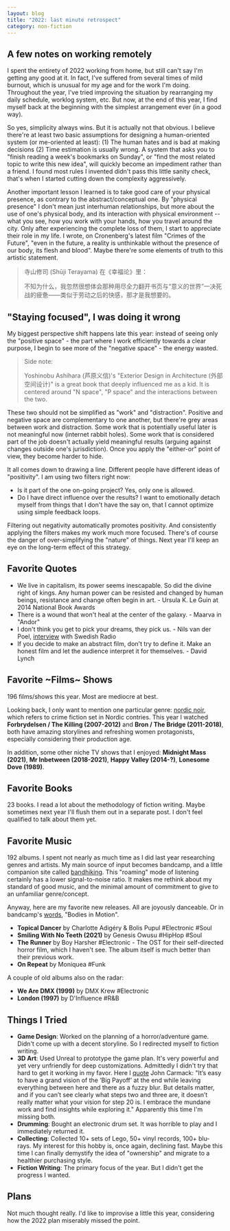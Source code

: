 ```yaml
---
layout: blog
title: "2022: last minute retrospect"
category: non-fiction
---
```


## A few notes on working remotely

I spent the entirety of 2022 working from home, but still can't say I'm getting any good at it. In fact, I've suffered from several times of mild burnout, which is unusual for my age and for the work I'm doing. Throughout the year, I've tried improving the situation by rearranging my daily schedule, worklog system, etc. But now, at the end of this year, I find myself back at the beginning with the simplest arrangement ever (in a good way).

So yes, simplicity always wins. But it is actually not that obvious. I believe there're at least two basic assumptions for designing a human-oriented system (or me-oriented at least): (1) The human hates and is bad at making decisions (2) Time estimation is usually wrong. A system that asks you to "finish reading a week's bookmarks on Sunday", or "find the most related topic to write this new idea", will quickly become an impediment rather than a friend. I found most rules I invented didn't pass this little sanity check, that's when I started cutting down the complexity aggressively.

Another important lesson I learned is to take good care of your physical presence, as contrary to the abstract/conceptual one. By "physical presence" I don't mean just interhuman relationships, but more about the use of one's physical body, and its interaction with physical environment -- what you see, how you work with your hands, how you travel around the city. Only after experiencing the complete loss of them, I start to appreciate their role in my life. I wrote, on Cronenberg's latest film "Crimes of the Future", "even in the future, a reality is unthinkable without the presence of our body, its flesh and blood". Maybe there're some elements of truth to this artistic statement.

> 寺山修司 (Shūji Terayama) 在《幸福论》里：
>
> 不知为什么，我忽然很想体会那种用尽全力翻开书页与“意义的世界”一决死战的疲惫——类似于劳动之后的快感，那才是我想要的。

## "Staying focused", I was doing it wrong

My biggest perspective shift happens late this year: instead of seeing only the "positive space" - the part where I work efficiently towards a clear purpose, I begin to see more of the "negative space" - the energy wasted.

> Side note:
>
> Yoshinobu Ashihara (芦原义信)'s "Exterior Design in Architecture (外部空间设计)" is a great book that deeply influenced me as a kid. It is centered around "N space", "P space" and the interactions between the two.

These two should not be simplified as "work" and "distraction". Positive and negative space are complementary to one another, but there're grey areas between work and distraction. Some work that is potentially useful later is not meaningful now (internet rabbit holes). Some work that is considered part of the job doesn't actually yield meaningful results (arguing against changes outside one's jurisdiction). Once you apply the "either-or" point of view, they become harder to hide.

It all comes down to drawing a line. Different people have different ideas of "positivity". I am using two filters right now:

- Is it part of the one on-going project? Yes, only one is allowed.
- Do I have direct influence over the results? I want to emotionally detach myself from things that I don't have the say on, that I cannot optimize using simple feedback loops.

Filtering out negativity automatically promotes positivity. And consistently applying the filters makes my work much more focused. There's of course the danger of over-simplifying the "nature" of things. Next year I'll keep an eye on the long-term effect of this strategy.

## Favorite Quotes

- We live in capitalism, its power seems inescapable. So did the divine right of kings. Any human power can be resisted and changed by human beings, resistance and change often begin in art. - Ursula K. Le Guin at 2014 National Book Awards
- There is a wound that won't heal at the center of the galaxy. - Maarva in "Andor"
- I don't think you get to pick your dreams, they pick us. - Nils van der Poel, [interview](https://twitter.com/Radiosporten/status/1491090244652969984) with Swedish Radio
- If you decide to make an abstract film, don't try to define it. Make an honest film and let the audience interpret it for themselves. - David Lynch

## Favorite ~Films~ Shows

196 films/shows this year. Most are mediocre at best.

Looking back, I only want to mention one particular genre: [nordic noir](https://en.wikipedia.org/wiki/Nordic_noir), which refers to crime fiction set in Nordic contries. This year I watched **Forbrydelsen / The Killing (2007-2012)** and **Bron / The Bridge (2011-2018)**, both have amazing storylines and refreshing women protagonists, especially considering their production age.

In addition, some other niche TV shows that I enjoyed: **Midnight Mass (2021)**, **Mr Inbetween (2018-2021)**, **Happy Valley (2014-?)**, **Lonesome Dove (1989)**.

## Favorite Books

23 books. I read a lot about the methodology of fiction writing. Maybe sometimes next year I'll flush them out in a separate post. I don't feel qualified to talk about them yet.

## Favorite Music

192 albums. I spent not nearly as much time as I did last year researching genres and artists. My main source of input becomes bandcamp, and a little companion site called [bandhiking](https://bandhiking.isandrew.com). This "roaming" mode of listening certainly has a lower signal-to-noise ratio. It makes me rethink about my standard of good music, and the minimal amount of commitment to give to an unfamiliar genre/concept.

Anyway, here are my favorite new releases. All are joyously danceable. Or in bandcamp's [words](https://daily.bandcamp.com/best-of-2021/best-of-2021-bodies-in-motion), "Bodies in Motion".

- **Topical Dancer** by Charlotte Adigéry & Bolis Pupul #Electronic #Soul
- **Smiling With No Teeth (2021)** by Genesis Owusu #HipHop #Soul
- **The Runner** by Boy Harsher #Electronic - The OST for their self-directed horror film, which I haven't see. The album itself is much better than their previous work.
- **On Repeat** by Moniquea #Funk

A couple of old albums also on the radar:

- **We Are DMX (1999)** by DMX Krew #Electronic
- **London (1997)** by D'Influence #R&B

## Things I Tried

- **Game Design**: Worked on the planning of a horror/adventure game. Didn't come up with a decent storyline. So I redirected myself to fiction writing.
- **3D Art**: Used Unreal to prototype the game plan. It's very powerful and yet very unfriendly for deep customizations. Admittedly I didn't try that hard to get it working in my favor. Here I [quote](https://www.dmagazine.com/publications/d-ceo/2015/september/virtual-reality-of-john-carmack/) John Carmack: "It’s easy to have a grand vision of the ‘Big Payoff’ at the end while leaving everything between here and there as a fuzzy blur. But details matter, and if you can’t see clearly what steps two and three are, it doesn’t really matter what your vision for step 20 is. I embrace the mundane work and find insights while exploring it." Apparently this time I'm missing both.
- **Drumming**: Bought an electronic drum set. It was horrible to play and I immediately returned it.
- **Collecting**: Collected 10+ sets of Lego, 50+ vinyl records, 100+ blu-rays. My interest for this hobby is, once again, declining fast. Maybe this time I can finally demystify the idea of "ownership" and migrate to a healthier purchasing style.
- **Fiction Writing**: The primary focus of the year. But I didn't get the progress I wanted.

## Plans

Not much thought really. I'd like to improvise a little this year, considering how the 2022 plan miserably missed the point.
